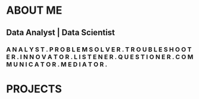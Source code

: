 # ABOUT ME
## Data Analyst | Data Scientist

### A N A L Y S T . P R O B L E M S O L V E R . T R O U B L E S H O O T E R . I N N O V A T O R . L I S T E N E R . Q U E S T I O N E R . C O M M U N I C A T O R . M E D I A T O R .

# PROJECTS

